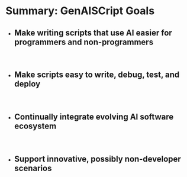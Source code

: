 # Summary: GenAISCript Goals

- Make writing scripts that use AI easier for programmers and non-programmers
    -

<br/>

- Make scripts easy to write, debug, test, and deploy
    -
<br/>

- Continually integrate evolving AI software ecosystem
    - 
<br/>

- Support innovative, possibly non-developer scenarios
    -
<br/>



